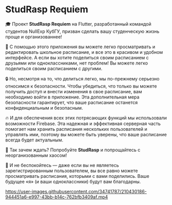 # StudRasp Requiem 

🎓 Проект **StudRasp Requiem** на Flutter, разработанный командой студентов NullExp КубГУ, призван сделать вашу студенческую жизнь проще и организованнее!

📅 С помощью этого приложения вы можете легко просматривать и редактировать школьное расписание, и все это в красивом и удобном интерфейсе. А если вы хотите поделиться своим расписанием с друзьями или одноклассниками, нет проблем! Вы можете легко поделиться своим расписанием с другими.

🔒 Но, несмотря на то, что делиться легко, мы по-прежнему серьезно относимся к безопасности. Чтобы убедиться, что только вы можете получить доступ и внести изменения в свое расписание, вам необходимо войти в приложение. Эта дополнительная мера безопасности гарантирует, что ваше расписание останется конфиденциальным и безопасным.

🔥 И для обеспечения всех этих потрясающих функций мы использовали возможности Firebase. Эта надежная и эффективная серверная часть помогает нам хранить расписания нескольких пользователей и управлять ими, поэтому вы можете быть уверены, что ваше расписание всегда будет актуальным.

🙌 Так зачем ждать? Попробуйте **StudRasp** и попрощайтесь с неорганизованным хаосом!

🎉 И не беспокойтесь — даже если вы не являетесь зарегистрированным пользователем, вы все равно можете просматривать расписания, которыми с вами поделились. Ваше будущее «я» (и ваши одноклассники) будут вам благодарны.

https://user-images.githubusercontent.com/34741787/210430186-944451a6-e997-43bb-b14c-762bfb3409af.mp4


